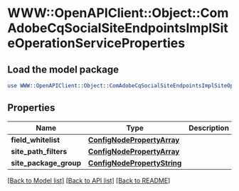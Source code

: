 # WWW::OpenAPIClient::Object::ComAdobeCqSocialSiteEndpointsImplSiteOperationServiceProperties

## Load the model package
```perl
use WWW::OpenAPIClient::Object::ComAdobeCqSocialSiteEndpointsImplSiteOperationServiceProperties;
```

## Properties
Name | Type | Description | Notes
------------ | ------------- | ------------- | -------------
**field_whitelist** | [**ConfigNodePropertyArray**](ConfigNodePropertyArray.md) |  | [optional] 
**site_path_filters** | [**ConfigNodePropertyArray**](ConfigNodePropertyArray.md) |  | [optional] 
**site_package_group** | [**ConfigNodePropertyString**](ConfigNodePropertyString.md) |  | [optional] 

[[Back to Model list]](../README.md#documentation-for-models) [[Back to API list]](../README.md#documentation-for-api-endpoints) [[Back to README]](../README.md)


